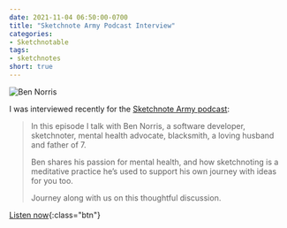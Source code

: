 ```yaml
---
date: 2021-11-04 06:50:00-0700
title: "Sketchnote Army Podcast Interview"
categories:
- Sketchnotable
tags:
- sketchnotes
short: true
---
```


![Ben Norris](https://media.bennorris.com/images/sketchnotable/general/sketchnote-army-podcast-2021.jpeg)

I was interviewed recently for the [Sketchnote Army podcast](https://sketchnotearmy.com/blog/2021/11/1/ben-norris):

> In this episode I talk with Ben Norris, a software developer, sketchnoter, mental health advocate, blacksmith, a loving husband and father of 7.
> 
> Ben shares his passion for mental health, and how sketchnoting is a meditative practice he’s used to support his own journey with ideas for you too.
> 
> Journey along with us on this thoughtful discussion.

[Listen now](https://sketchnotearmy.com/blog/2021/11/1/ben-norris){:class="btn"}
